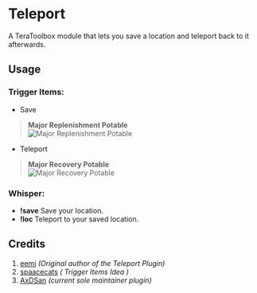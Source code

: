 # Teleport
A TeraToolbox module that lets you save a location and teleport back to it afterwards.

## Usage

### Trigger Items:
- Save 
> **Major Replenishment Potable** <br />
![Major Replenishment Potable](http://teradatabase.net/items/icon_items/mp_potion_level_33_tex.png)

- Teleport 
> **Major Recovery Potable** <br />
![Major Recovery Potable](http://teradatabase.net/items/icon_items/hp_potion_level_33_tex.png)

 ### Whisper:
- __!save__ Save your location.
- __!loc__ Teleport to your saved location.

## Credits
1. [eemj](https://github.com/eemj) _(Original author of the Teleport Plugin)_
2. [spaacecats](https://github.com/spaacecats/brooch-swap) _( Trigger Items Idea )_
3. [AxDSan](https://github.com/AxDSan/teleport) _(current sole maintainer plugin)_

